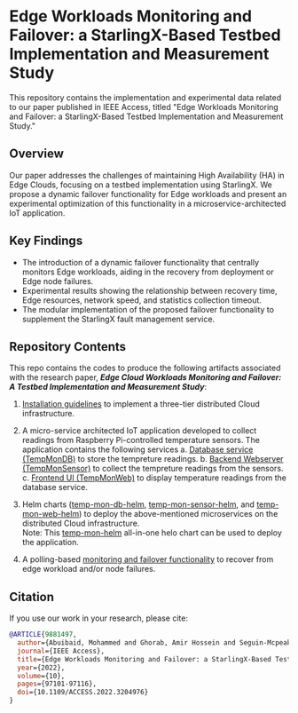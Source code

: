 # Edge Workloads Monitoring and Failover: a StarlingX-Based Testbed Implementation and Measurement Study

This repository contains the implementation and experimental data related to our paper published in IEEE Access, titled "Edge Workloads Monitoring and Failover: a StarlingX-Based Testbed Implementation and Measurement Study."

## Overview
Our paper addresses the challenges of maintaining High Availability (HA) in Edge Clouds, focusing on a testbed implementation using StarlingX. We propose a dynamic failover functionality for Edge workloads and present an experimental optimization of this functionality in a microservice-architected IoT application.

## Key Findings
- The introduction of a dynamic failover functionality that centrally monitors Edge workloads, aiding in the recovery from deployment or Edge node failures.
- Experimental results showing the relationship between recovery time, Edge resources, network speed, and statistics collection timeout.
- The modular implementation of the proposed failover functionality to supplement the StarlingX fault management service.

## Repository Contents
This repo contains the codes to produce the following artifacts associated with the research paper, ***Edge Cloud Workloads Monitoring and Failover: A Testbed  Implementation and Measurement Study***: 

1. [Installation guidelines](https://github.com/MohammedAbuibaid/Stx_DCI_Failover/blob/master/Installation_Guidelines.md) to implement a three-tier distributed Cloud infrastructure. 

2. A micro-service architected IoT application developed to collect readings from Raspberry Pi-controlled temperature sensors. The application contains the following services
  a. [Database service (TempMonDB)](https://github.com/MohammedAbuibaid/Stx_DCI_Failover/tree/master/TempMonDB) to store the tempreture readings.
  b. [Backend Webserver (TempMonSensor)](https://github.com/MohammedAbuibaid/Stx_DCI_Failover/tree/master/TempMonSensor) to collect the tempreture readings from the sensors.
  c. [Frontend UI (TempMonWeb)](https://github.com/MohammedAbuibaid/Stx_DCI_Failover/tree/master/TempMonWeb) to display temperature readings from the database service.

2. Helm charts ([temp-mon-db-helm](https://github.com/MohammedAbuibaid/Stx_DCI_Failover/tree/master/temp-mon-db-helm), [temp-mon-sensor-helm](https://github.com/MohammedAbuibaid/Stx_DCI_Failover/tree/master/temp-mon-sensor-helm), and [temp-mon-web-helm](https://github.com/MohammedAbuibaid/Stx_DCI_Failover/tree/master/temp-mon-web-helm)) to deploy the above-mentioned microservices on the distributed Cloud infrastructure.\
Note: This [temp-mon-helm](https://github.com/MohammedAbuibaid/Stx_DCI_Failover/tree/master/temp-mon) all-in-one helo chart can be used to deploy the application.

3. A polling-based [monitoring and failover functionality](https://github.com/MohammedAbuibaid/Stx_DCI_Failover/blob/master/monitor.py) to recover from edge workload and/or node failures.


## Citation
If you use our work in your research, please cite:

```bibtex
@ARTICLE{9881497,
  author={Abuibaid, Mohammed and Ghorab, Amir Hossein and Seguin-Mcpeake, Aidan and Yuen, Owen and Yungblut, Thomas and St-Hilaire, Marc},
  journal={IEEE Access}, 
  title={Edge Workloads Monitoring and Failover: a StarlingX-Based Testbed Implementation and Measurement Study}, 
  year={2022},
  volume={10},
  pages={97101-97116},
  doi={10.1109/ACCESS.2022.3204976}
}
```
